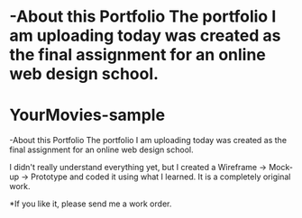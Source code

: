 
-About this Portfolio
The portfolio I am uploading today was created as the final assignment for an online web design school.
=======
# YourMovies-sample
-About this Portfolio The portfolio I am uploading today was created as the final assignment for an online web design school. 

I didn't really understand everything yet, but I created a Wireframe → Mock-up → Prototype and coded it using what I learned. It is a completely original work.

*If you like it, please send me a work order.
